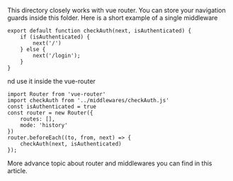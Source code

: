 This directory closely works with vue router. You can store your navigation guards inside this folder. Here is a short example of a single middleware

```
export default function checkAuth(next, isAuthenticated) {
    if (isAuthenticated) {
        next('/')
    } else {
        next('/login');
    }
}
``` 

nd use it inside the vue-router

``` 
import Router from 'vue-router'
import checkAuth from '../middlewares/checkAuth.js'
const isAuthenticated = true
const router = new Router({
    routes: [],
    mode: 'history'
})
router.beforeEach((to, from, next) => {
    checkAuth(next, isAuthenticated)
});
``` 

More advance topic about router and middlewares you can find in this article.